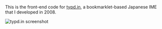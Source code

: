 ﻿This is the front-end code for [typd.in](http://typd.in/), a bookmarklet-based Japanese IME that I developed in 2008.

![typd.in screenshot]()
